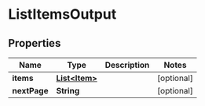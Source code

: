 

# ListItemsOutput


## Properties

| Name | Type | Description | Notes |
|------------ | ------------- | ------------- | -------------|
|**items** | [**List&lt;Item&gt;**](Item.md) |  |  [optional] |
|**nextPage** | **String** |  |  [optional] |



